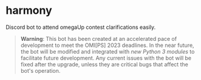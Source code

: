 # harmony
Discord bot to attend omegaUp contest clarifications easily.

> **Warning**: This bot has been created at an accelerated pace of development to meet the OMI[PS] 2023 deadlines. In the near future, the bot will be modified and integrated with *new Python 3 modules* to facilitate future development. Any current issues with the bot will be fixed after the upgrade, unless they are critical bugs that affect the bot's operation.
